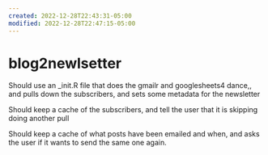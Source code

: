 ```yaml
---
created: 2022-12-28T22:43:31-05:00
modified: 2022-12-28T22:47:15-05:00
---
```


# blog2newlsetter

Should use an _init.R file that does the gmailr and googlesheets4 dance,, and pulls down the subscribers, and sets some metadata for the newsletter

Should keep a cache of the subscribers, and tell the user that it is skipping doing another pull

Should keep a cache of what posts have been emailed and when, and asks the user if it wants to send the same one again.

